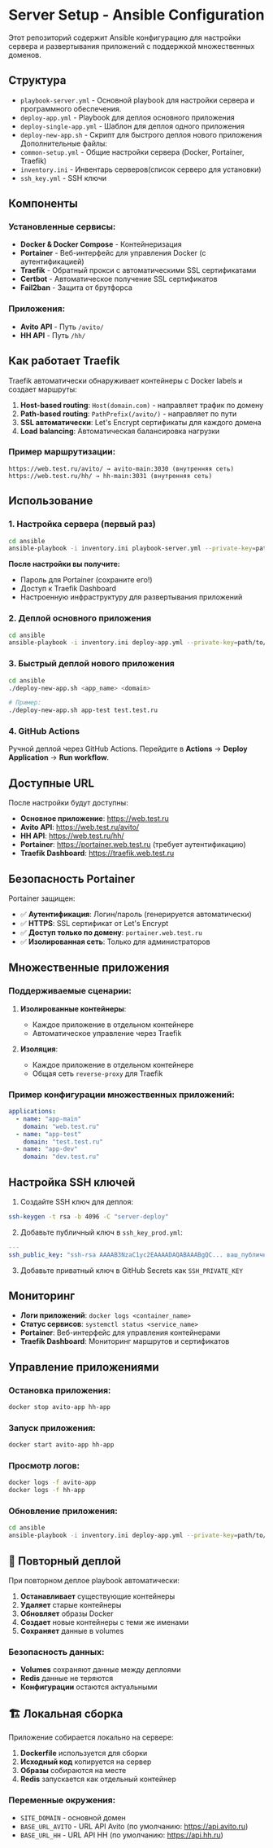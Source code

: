 # Server Setup - Ansible Configuration

Этот репозиторий содержит Ansible конфигурацию для настройки сервера и развертывания приложений с поддержкой множественных доменов.

## Структура

- `playbook-server.yml` - Основной playbook для настройки сервера и программного обеспечения.  
- `deploy-app.yml` - Playbook для деплоя основного приложения
- `deploy-single-app.yml` - Шаблон для деплоя одного приложения
- `deploy-new-app.sh` - Скрипт для быстрого деплоя нового приложения
Дополнительные файлы:
- `common-setup.yml` - Общие настройки сервера (Docker, Portainer, Traefik) 
- `inventory.ini` - Инвентарь серверов(список серверо для установки)
- `ssh_key.yml` - SSH ключи

## Компоненты

### Установленные сервисы:
- **Docker & Docker Compose** - Контейнеризация
- **Portainer** - Веб-интерфейс для управления Docker (с аутентификацией)
- **Traefik** - Обратный прокси с автоматическими SSL сертификатами
- **Certbot** - Автоматическое получение SSL сертификатов
- **Fail2ban** - Защита от брутфорса

### Приложения:
- **Avito API** - Путь `/avito/`
- **HH API** - Путь `/hh/`

## Как работает Traefik

Traefik автоматически обнаруживает контейнеры с Docker labels и создает маршруты:

1. **Host-based routing**: `Host(domain.com)` - направляет трафик по домену
2. **Path-based routing**: `PathPrefix(/avito/)` - направляет по пути
3. **SSL автоматически**: Let's Encrypt сертификаты для каждого домена
4. **Load balancing**: Автоматическая балансировка нагрузки

### Пример маршрутизации:
```
https://web.test.ru/avito/ → avito-main:3030 (внутренняя сеть)
https://web.test.ru/hh/ → hh-main:3031 (внутренняя сеть)
```

## Использование

### 1. Настройка сервера (первый раз)

```bash
cd ansible
ansible-playbook -i inventory.ini playbook-server.yml --private-key=path/to/your/private/key -u root
```

**После настройки вы получите:**
- Пароль для Portainer (сохраните его!)
- Доступ к Traefik Dashboard
- Настроенную инфраструктуру для развертывания приложений

### 2. Деплой основного приложения

```bash
cd ansible
ansible-playbook -i inventory.ini deploy-app.yml --private-key=path/to/your/private/key -u appuser
```
### 3. Быстрый деплой нового приложения

```bash
cd ansible
./deploy-new-app.sh <app_name> <domain>

# Пример:
./deploy-new-app.sh app-test test.test.ru
```

### 4. GitHub Actions

Ручной деплой через GitHub Actions. Перейдите в **Actions** → **Deploy Application** → **Run workflow**.

## Доступные URL

После настройки будут доступны:

- **Основное приложение**: https://web.test.ru
- **Avito API**: https://web.test.ru/avito/
- **HH API**: https://web.test.ru/hh/
- **Portainer**: https://portainer.web.test.ru (требует аутентификацию)
- **Traefik Dashboard**: https://traefik.web.test.ru

## Безопасность Portainer

Portainer защищен:
- ✅ **Аутентификация**: Логин/пароль (генерируется автоматически)
- ✅ **HTTPS**: SSL сертификат от Let's Encrypt
- ✅ **Доступ только по домену**: `portainer.web.test.ru`
- ✅ **Изолированная сеть**: Только для администраторов

## Множественные приложения

### Поддерживаемые сценарии:

1. **Изолированные контейнеры**:
   - Каждое приложение в отдельном контейнере
   - Автоматическое управление через Traefik

2. **Изоляция**:
   - Каждое приложение в отдельном контейнере
   - Общая сеть `reverse-proxy` для Traefik

### Пример конфигурации множественных приложений:

```yaml
applications:
  - name: "app-main"
    domain: "web.test.ru"
  - name: "app-test"
    domain: "test.test.ru"
  - name: "app-dev"
    domain: "dev.test.ru"
```

## Настройка SSH ключей

1. Создайте SSH ключ для деплоя:
```bash
ssh-keygen -t rsa -b 4096 -C "server-deploy"
```

2. Добавьте публичный ключ в `ssh_key_prod.yml`:
```yaml
---
ssh_public_key: "ssh-rsa AAAAB3NzaC1yc2EAAAADAQABAAABgQC... ваш_публичный_ключ"
```

3. Добавьте приватный ключ в GitHub Secrets как `SSH_PRIVATE_KEY`

## Мониторинг

- **Логи приложений**: `docker logs <container_name>`
- **Статус сервисов**: `systemctl status <service_name>`
- **Portainer**: Веб-интерфейс для управления контейнерами
- **Traefik Dashboard**: Мониторинг маршрутов и сертификатов

## Управление приложениями

### Остановка приложения:
```bash
docker stop avito-app hh-app
```

### Запуск приложения:
```bash
docker start avito-app hh-app
```

### Просмотр логов:
```bash
docker logs -f avito-app
docker logs -f hh-app
```

### Обновление приложения:
```bash
cd ansible
ansible-playbook -i inventory.ini deploy-app.yml --private-key=path/to/your/private/key -u appuser
```

## 🔄 Повторный деплой

При повторном деплое playbook автоматически:

1. **Останавливает** существующие контейнеры
2. **Удаляет** старые контейнеры
3. **Обновляет** образы Docker
4. **Создает** новые контейнеры с теми же именами
5. **Сохраняет** данные в volumes

### Безопасность данных:
- **Volumes** сохраняют данные между деплоями
- **Redis** данные не теряются
- **Конфигурации** остаются актуальными

## 🏗️ Локальная сборка

Приложение собирается локально на сервере:

1. **Dockerfile** используется для сборки
2. **Исходный код** копируется на сервер
3. **Образы** собираются на месте
4. **Redis** запускается как отдельный контейнер

### Переменные окружения:
- `SITE_DOMAIN` - основной домен
- `BASE_URL_AVITO` - URL API Avito (по умолчанию: https://api.avito.ru)
- `BASE_URL_HH` - URL API HH (по умолчанию: https://api.hh.ru)
